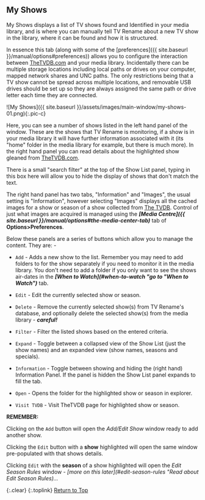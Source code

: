 <!-- START MY SHOWS -------------------------- -->
## My Shows

My Shows displays a list of TV shows found and Identified in your media library, and is where you can manually tell TV&nbsp;Rename about a new TV show in the library, where it can be found and how it is structured.

In essence this tab (along with some of the [preferences]({{ site.baseurl }}/manual/options#preferences)) allows you to configure the interaction between [TheTVDB.com](http://thetvdb.com "Visit thetvdb.com") and your media library. Incidentally there can be multiple storage locations including local paths or drives on your computer, mapped network shares and UNC paths. The only restrictions being that a TV show cannot be spread across multiple locations, and removable USB drives should be set up so they are always assigned the same path or drive letter each time they are connected. 

![My Shows]({{ site.baseurl }}/assets/images/main-window/my-shows-01.png){:.pic-c}

Here, you can see a number of shows listed in the left hand panel of the window. These are the shows that TV&nbsp;Rename is monitoring, if a show is in your media library it will have further information associated with it (its "home" folder in the media library for example, but there is much more). In the right hand panel you can read details about the highlighted show gleaned from [TheTVDB.com](http://thetvdb.com "Visit thetvdb.com").

There is a small "search filter" at the top of the Show List panel, typing in this box here will allow you to hide the display of shows that don't match the text.

The right hand panel has two tabs, "Information" and "Images", the usual setting is "Information", however selecting "Images" displays all the cached images for a show or season of a show collected from [The&nbsp;TVDB](http://thetvdb.com "Visit thetvdb.com"). Control of just what images are acquired is managed using the _**[Media Centre]({{ site.baseurl }}/manual/options#the-media-center-tab)**_ tab of **Options>Preferences**. 

Below these panels are a series of buttons which allow you to manage the content. They are: -

* `Add` - Adds a new show to the list. Remember you may need to add folders to for the show separately if you need to monitor it in the media library. You don't need to add a folder if you only want to see the shows air-dates in the _**[When to Watch](#when-to-watch "go to "When to Watch")**_ tab.

* `Edit` - Edit the currently selected show or season.

* `Delete` - Remove the currently selected show(s) from TV&nbsp;Rename's database, and optionally delete the selected show(s) from the media library - _**careful!**_

* `Filter` - Filter the listed shows based on the entered criteria.

* `Expand` - Toggle between a collapsed view of the Show List (just the show names) and an expanded view (show names, seasons and specials).

* `Information` - Toggle between showing and hiding the (right hand) Information Panel. If the panel is hidden the Show List panel expands to fill the tab.

* `Open` - Opens the folder for the highlighted show or season in explorer.

* `Visit TVDB` - Visit TheTVDB page for highlighted show or season.

**REMEMBER:**

Clicking on the `Add` button will open the *Add/Edit Show* window ready to add another show. 

Clicking the `Edit` button with a **show** highlighted will open the same window pre-populated with that shows details. 

Clicking `Edit` with the **season** of a show highlighted will open the *Edit Season Rules* window - *[more on this later](#edit-season-rules "Read about Edit Season Rules)...*

{:.clear}
{:.toplink}
[Return to Top]()
<!-- END MY SHOWS ---------------------------- -->
